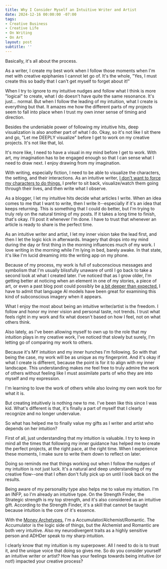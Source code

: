 ```yaml
---
title: Why I Consider Myself an Intuitive Writer and Artist 
date: 2024-12-16 00:00:00 -07:00
tags:
- Creative Business
- Creative Life 
- On Writing
- On Art
layout: post
subtitle: ''
---
```


Basically, it's all about the process.

As a writer, I create my best work when I follow those moments when I'm met with creative epiphanies I cannot let go of.  It's the whole, "Yes, I must create this so badly that I can't get myself to forget about it!"

When I try to ignore to my intuitive nudges and follow what I think is more "logical" to create, what I do doesn't have quite the same resonance. It's just... normal. But when I follow the leading of my intuition, what I create is everything but that. It amazes me how the different parts of my projects seem to fall into place when I trust my own inner sense of timing and direction.

Besides the undeniable power of following my intuitive hits, deep visualization is also another part of what I do. Okay, so it's not like I sit there and go, "Let me DEEPLY visualize" before I get to work on my creative projects. It's not like that, lol.

It's more like, I need to have a visual in my mind before I get to work. With art, my imagination has to be engaged enough so that I can sense what I need to draw next. I enjoy drawing from my imagination. 

With writing, especially fiction, I need to be able to visualize the characters, the setting, and their interactions. As an intuitive writer, [I don't want to force my characters to do things.](https://arcadiapage.com/2018/11/using-writers-intuition-to-write-fiction.html) I prefer to sit back, visualize/watch them going through their lives, and then write what I observe.

As a blogger, I let my intuitive hits decide what articles I write. When an idea comes to me that I want to write, then I write it--especially if it's an idea that keeps returning. This is something that I could do better, but I'm trying to truly rely on the natural timing of my posts. If it takes a long time to finish, that's okay. I'll post it whenever I'm done. I have to trust that whenever an article is ready to share is the perfect time. 

As an intuitive writer and artist, I let my inner vision take the lead first, and then I let the logic kick in afterwards. Imagery that drops into my mind during the day or first thing in the morning influences much of my work. I love writing in the morning while I'm lying in bed, barely awake. In that state, it's like I'm lucid dreaming into the writing app on my phone. 

Because of my process, my work is full of subconscious messages and symbolism that I'm usually blissfully unaware of until I go back to take a second look at what I created later. I've noticed that as I grow older, I'm getting better at noticing when an element in one of my stories, a piece of art, or even a past blog post could possibly be [a bit deeper than expected.](https://arcadiapage.com/2024-11-04-Fascinating-Hair-Symbolism/) I have to admit that language AI models have been great for examining this kind of subconscious imagery when it appears.

What I enjoy the most about being an intuitive writer/artist is the freedom. I follow and honor my inner vision and personal taste, not trends. I trust what feels right in my work and fix what doesn't based on how I feel, not on what others think. 

Also lately, as I've been allowing myself to own up to the role that my intuition plays in my creative work, I've noticed that slowly but surely, I'm letting go of comparing my work to others. 

Because it's MY intuition and my inner hunches I'm following. So with that being the case, my work will be as unique as my fingerprint. And it's okay if what I create is different, because the point is for it to align with my inner landscape. This understanding makes me feel free to truly admire the work of others without feeling like I must assimilate parts of who they are into myself and my expression. 

I'm learning to love the work of others while also loving my own work too for what it is. 

But creating intuitively is nothing new to me. I've been like this since I was kid. What's different is that, it's finally a part of myself that I clearly recognize and no longer undervalue. 

So what has helped me to finally value my gifts as I writer and artist who depends on her intuition?

First of all, just understanding that my intuition is valuable. I try to keep in mind all the times that following my inner guidance has helped me to create the perfect projects, at the right pace, at the right time. When I experience these moments, I make sure to write them down to reflect on later.

Doing so reminds me that things working out when I follow the nudges of my intuition is not just luck. It's a natural and deep understanding of my creative flow--one that I often don't fully pick up on until I look back on the results.

Being aware of my personality type also helps me to value my intuition. I'm an INFP, so I'm already an intuitive type. On the Strength Finder, the Strategic strength is my top strength, and it's also considered as an intuitive gift. According to the Strength Finder, it's a skill that cannot be taught because intuition is the core of it's essence. 

With the [Money Archetypes](https://arcadiapage.com/2024-02-20-sacred-money-archetypes-test-what-i-think/), I'm a Accumulator/Alchemist/Romantic. The Accumulator is the logic side of things, but the Alchemist and Romantic are both very intuitive. Also my neurodivergent traits as a highly sensitive person and ADHDer speak to my sharp intuition.

I clearly know that my intuition is my superpower. All I need to do is to trust it, and the unique voice that doing so gives me. So do you consider yourself an intuitive writer or artist? How has your feelings towards being intuitive (or not!) impacted your creative process?
